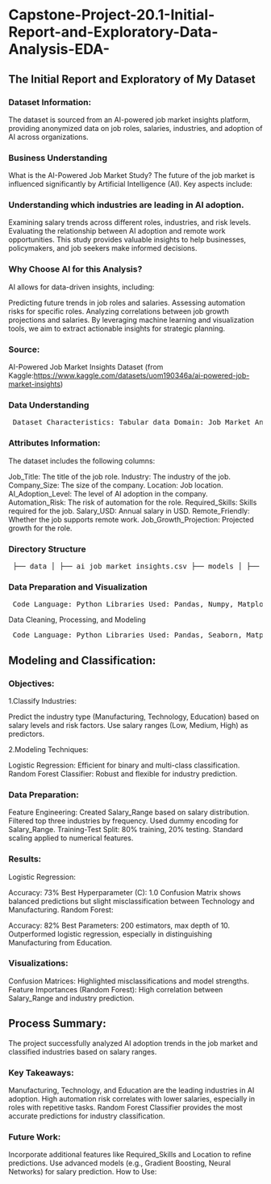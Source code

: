 # Capstone-Project-20.1-Initial-Report-and-Exploratory-Data-Analysis-EDA-

## The Initial Report and Exploratory of My Dataset

### Dataset Information:
The dataset is sourced from an AI-powered job market insights platform, providing anonymized data on job roles, salaries, industries, and adoption of AI across organizations.

### Business Understanding
What is the AI-Powered Job Market Study?
The future of the job market is influenced significantly by Artificial Intelligence (AI). Key aspects include:

###  Understanding which industries are leading in AI adoption.
Examining salary trends across different roles, industries, and risk levels.
Evaluating the relationship between AI adoption and remote work opportunities.
This study provides valuable insights to help businesses, policymakers, and job seekers make informed decisions.

### Why Choose AI for this Analysis?
AI allows for data-driven insights, including:

Predicting future trends in job roles and salaries.
Assessing automation risks for specific roles.
Analyzing correlations between job growth projections and salaries.
By leveraging machine learning and visualization tools, we aim to extract actionable insights for strategic planning.

### Source:
AI-Powered Job Market Insights Dataset (from Kaggle:https://www.kaggle.com/datasets/uom190346a/ai-powered-job-market-insights)

### Data Understanding
<pre> Dataset Characteristics: Tabular data Domain: Job Market Analysis Features: Mixed (Categorical, Numerical) Missing Values? No </pre>
### Attributes Information:
The dataset includes the following columns:

Job_Title: The title of the job role.
Industry: The industry of the job.
Company_Size: The size of the company.
Location: Job location.
AI_Adoption_Level: The level of AI adoption in the company.
Automation_Risk: The risk of automation for the role.
Required_Skills: Skills required for the job.
Salary_USD: Annual salary in USD.
Remote_Friendly: Whether the job supports remote work.
Job_Growth_Projection: Projected growth for the role.
### Directory Structure
<pre> ├── data │ ├── ai_job_market_insights.csv ├── models │ ├── job_market_trends.ipynb │ ├── ai_job_predictions.json ├── presentation │ ├── Job_Market_Analysis.pptx </pre>
### Data Preparation and Visualization
<pre> Code Language: Python Libraries Used: Pandas, Numpy, Matplotlib, Seaborn </pre>
Data Cleaning, Processing, and Modeling
<pre> Code Language: Python Libraries Used: Pandas, Seaborn, Matplotlib </pre>

## Modeling and Classification:
### Objectives:
1.Classify Industries:

Predict the industry type (Manufacturing, Technology, Education) based on salary levels and risk factors.
Use salary ranges (Low, Medium, High) as predictors.

2.Modeling Techniques:

Logistic Regression: Efficient for binary and multi-class classification.
Random Forest Classifier: Robust and flexible for industry prediction.
### Data Preparation:
Feature Engineering:
Created Salary_Range based on salary distribution.
Filtered top three industries by frequency.
Used dummy encoding for Salary_Range.
Training-Test Split:
80% training, 20% testing.
Standard scaling applied to numerical features.
### Results:
Logistic Regression:

Accuracy: 73%
Best Hyperparameter (C): 1.0
Confusion Matrix shows balanced predictions but slight misclassification between Technology and Manufacturing.
Random Forest:

Accuracy: 82%
Best Parameters: 200 estimators, max depth of 10.
Outperformed logistic regression, especially in distinguishing Manufacturing from Education.
### Visualizations:
Confusion Matrices:
Highlighted misclassifications and model strengths.
Feature Importances (Random Forest):
High correlation between Salary_Range and industry prediction.
## Process Summary:
The project successfully analyzed AI adoption trends in the job market and classified industries based on salary ranges.

### Key Takeaways:
Manufacturing, Technology, and Education are the leading industries in AI adoption.
High automation risk correlates with lower salaries, especially in roles with repetitive tasks.
Random Forest Classifier provides the most accurate predictions for industry classification.
### Future Work:
Incorporate additional features like Required_Skills and Location to refine predictions.
Use advanced models (e.g., Gradient Boosting, Neural Networks) for salary prediction.
How to Use:
